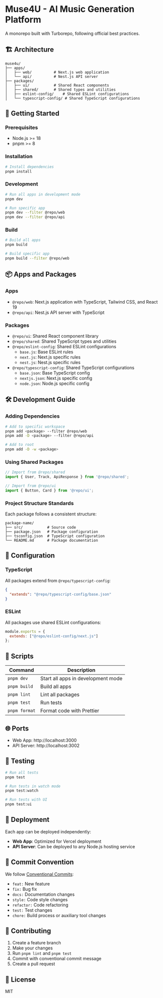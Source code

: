# Muse4U - AI Music Generation Platform

A monorepo built with Turborepo, following official best practices.

## 🏗 Architecture

```
muse4u/
├── apps/
│   ├── web/          # Next.js web application
│   └── api/          # Nest.js API server
├── packages/
│   ├── ui/           # Shared React components
│   ├── shared/       # Shared types and utilities
│   ├── eslint-config/    # Shared ESLint configurations
│   └── typescript-config/ # Shared TypeScript configurations
```

## 🚀 Getting Started

### Prerequisites

- Node.js >= 18
- pnpm >= 8

### Installation

```bash
# Install dependencies
pnpm install
```

### Development

```bash
# Run all apps in development mode
pnpm dev

# Run specific app
pnpm dev --filter @repo/web
pnpm dev --filter @repo/api
```

### Build

```bash
# Build all apps
pnpm build

# Build specific app
pnpm build --filter @repo/web
```

## 📦 Apps and Packages

### Apps

- `@repo/web`: Next.js application with TypeScript, Tailwind CSS, and React 19
- `@repo/api`: Nest.js API server with TypeScript

### Packages

- `@repo/ui`: Shared React component library
- `@repo/shared`: Shared TypeScript types and utilities
- `@repo/eslint-config`: Shared ESLint configurations
  - `base.js`: Base ESLint rules
  - `next.js`: Next.js specific rules
  - `nest.js`: Nest.js specific rules
- `@repo/typescript-config`: Shared TypeScript configurations
  - `base.json`: Base TypeScript config
  - `nextjs.json`: Next.js specific config
  - `node.json`: Node.js specific config

## 🛠 Development Guide

### Adding Dependencies

```bash
# Add to specific workspace
pnpm add <package> --filter @repo/web
pnpm add -D <package> --filter @repo/api

# Add to root
pnpm add -D -w <package>
```

### Using Shared Packages

```typescript
// Import from @repo/shared
import { User, Track, ApiResponse } from '@repo/shared';

// Import from @repo/ui
import { Button, Card } from '@repo/ui';
```

### Project Structure Standards

Each package follows a consistent structure:
```
package-name/
├── src/           # Source code
├── package.json   # Package configuration
├── tsconfig.json  # TypeScript configuration
└── README.md      # Package documentation
```

## 🔧 Configuration

### TypeScript

All packages extend from `@repo/typescript-config`:

```json
{
  "extends": "@repo/typescript-config/base.json"
}
```

### ESLint

All packages use shared ESLint configurations:

```javascript
module.exports = {
  extends: ["@repo/eslint-config/next.js"]
};
```

## 📜 Scripts

| Command | Description |
|---------|-------------|
| `pnpm dev` | Start all apps in development mode |
| `pnpm build` | Build all apps |
| `pnpm lint` | Lint all packages |
| `pnpm test` | Run tests |
| `pnpm format` | Format code with Prettier |

## 🌐 Ports

- Web App: http://localhost:3000
- API Server: http://localhost:3002

## 🧪 Testing

```bash
# Run all tests
pnpm test

# Run tests in watch mode
pnpm test:watch

# Run tests with UI
pnpm test:ui
```

## 🚀 Deployment

Each app can be deployed independently:

- **Web App**: Optimized for Vercel deployment
- **API Server**: Can be deployed to any Node.js hosting service

## 📝 Commit Convention

We follow [Conventional Commits](https://www.conventionalcommits.org/):

- `feat:` New feature
- `fix:` Bug fix
- `docs:` Documentation changes
- `style:` Code style changes
- `refactor:` Code refactoring
- `test:` Test changes
- `chore:` Build process or auxiliary tool changes

## 🤝 Contributing

1. Create a feature branch
2. Make your changes
3. Run `pnpm lint` and `pnpm test`
4. Commit with conventional commit message
5. Create a pull request

## 📄 License

MIT